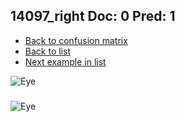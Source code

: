 ## 14097_right Doc: 0 Pred: 1
- [Back to confusion matrix](https://github.com/juliandewit/kaggle_retinopathy/blob/master/matrix.md)
- [Back to list](https://github.com/juliandewit/kaggle_retinopathy/blob/master/lists/01/list.md)
- [Next example in list](https://github.com/juliandewit/kaggle_retinopathy/blob/master/lists/01/14/14121_right.md)

![Eye](https://retinopaty.blob.core.windows.net/size1024/14097_right_0.jpeg)

### 

![Eye]()
